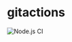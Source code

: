# gitactions

![Node.js CI](https://github.com/aaron-goshine/gitactions/workflows/Node.js%20CI/badge.svg)
